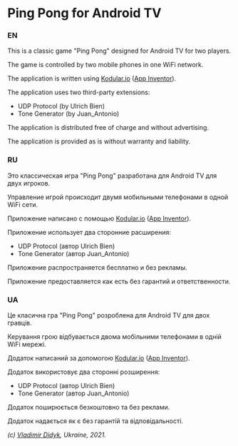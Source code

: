 # Ping Pong for Android TV

### EN
This is a classic game "Ping Pong" designed for Android TV for two players. 

The game is controlled by two mobile phones in one WiFi network. 

The application is written using [Kodular.io](https://kodular.io) ([App Inventor](https://appinventor.mit.edu)).

The application uses two third-party extensions:

 - UDP Protocol (by Ulrich Bien)
 - Tone Generator (by Juan_Antonio)

The application is distributed free of charge and without advertising. 

The application is provided as is without warranty and liability.

### RU
Это классическая игра "Ping Pong" разработана для Android TV для двух игроков. 

Управление игрой происходит двумя мобильными телефонами в одной WiFi сети. 

Приложение написано с помощью [Kodular.io](https://kodular.io) ([App Inventor](https://appinventor.mit.edu)).

Приложение использует два сторонние расширения:

 - UDP Protocol (автор Ulrich Bien)
 - Tone Generator (автор Juan_Antonio)

Приложение распространяется бесплатно и без рекламы. 

Приложение предоставляется как есть без гарантий и ответственности.

### UA
Це класична гра "Ping Pong" розроблена для Android TV для двох гравців. 

Керування грою відбувається двома мобільними телефонами в одній WiFi мережі. 

Додаток написаний за допомогою [Kodular.io](https://kodular.io) ([App Inventor](https://appinventor.mit.edu)).

Додаток використовує два сторонні розширення:

 - UDP Protocol (автор Ulrich Bien)
 - Tone Generator (автор Juan_Antonio)
 
Додаток поширюється безкоштовно та без реклами. 

Додаток надається як є без гарантій та відповідальності.

*(с) [Vladimir Didyk](https://www.facebook.com/avedidyk), Ukraine, 2021.*
